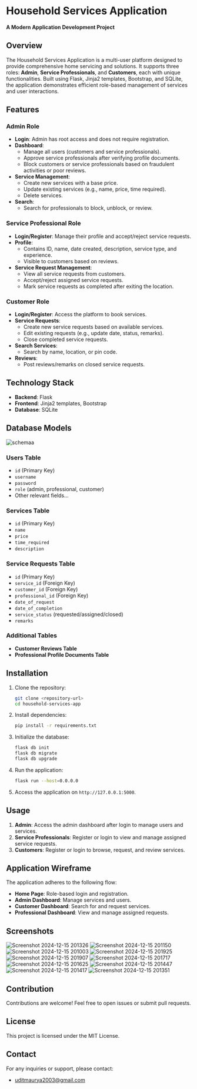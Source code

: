 # Household Services Application

**A Modern Application Development Project**

## Overview

The Household Services Application is a multi-user platform designed to provide comprehensive home servicing and solutions. It supports three roles: **Admin**, **Service Professionals**, and **Customers**, each with unique functionalities. Built using Flask, Jinja2 templates, Bootstrap, and SQLite, the application demonstrates efficient role-based management of services and user interactions.

## Features

### Admin Role
- **Login**: Admin has root access and does not require registration.
- **Dashboard**:
  - Manage all users (customers and service professionals).
  - Approve service professionals after verifying profile documents.
  - Block customers or service professionals based on fraudulent activities or poor reviews.
- **Service Management**:
  - Create new services with a base price.
  - Update existing services (e.g., name, price, time required).
  - Delete services.
- **Search**:
  - Search for professionals to block, unblock, or review.

### Service Professional Role
- **Login/Register**: Manage their profile and accept/reject service requests.
- **Profile**:
  - Contains ID, name, date created, description, service type, and experience.
  - Visible to customers based on reviews.
- **Service Request Management**:
  - View all service requests from customers.
  - Accept/reject assigned service requests.
  - Mark service requests as completed after exiting the location.

### Customer Role
- **Login/Register**: Access the platform to book services.
- **Service Requests**:
  - Create new service requests based on available services.
  - Edit existing requests (e.g., update date, status, remarks).
  - Close completed service requests.
- **Search Services**:
  - Search by name, location, or pin code.
- **Reviews**:
  - Post reviews/remarks on closed service requests.

## Technology Stack

- **Backend**: Flask
- **Frontend**: Jinja2 templates, Bootstrap
- **Database**: SQLite

## Database Models
![schemaa](https://github.com/user-attachments/assets/7ec37275-4bd9-4f3a-9c51-c505945776e4)

### Users Table
- `id` (Primary Key)
- `username`
- `password`
- `role` (admin, professional, customer)
- Other relevant fields...

### Services Table
- `id` (Primary Key)
- `name`
- `price`
- `time_required`
- `description`

### Service Requests Table
- `id` (Primary Key)
- `service_id` (Foreign Key)
- `customer_id` (Foreign Key)
- `professional_id` (Foreign Key)
- `date_of_request`
- `date_of_completion`
- `service_status` (requested/assigned/closed)
- `remarks`

### Additional Tables
- **Customer Reviews Table**
- **Professional Profile Documents Table**

## Installation

1. Clone the repository:
   ```bash
   git clone <repository-url>
   cd household-services-app
   ```

2. Install dependencies:
   ```bash
   pip install -r requirements.txt
   ```

3. Initialize the database:
   ```bash
   flask db init
   flask db migrate
   flask db upgrade
   ```

4. Run the application:
   ```bash
   flask run --host=0.0.0.0
   ```

5. Access the application on `http://127.0.0.1:5000`.

## Usage

1. **Admin**: Access the admin dashboard after login to manage users and services.
2. **Service Professionals**: Register or login to view and manage assigned service requests.
3. **Customers**: Register or login to browse, request, and review services.

## Application Wireframe

The application adheres to the following flow:
- **Home Page**: Role-based login and registration.
- **Admin Dashboard**: Manage services and users.
- **Customer Dashboard**: Search for and request services.
- **Professional Dashboard**: View and manage assigned requests.

## Screenshots
![Screenshot 2024-12-15 201326](https://github.com/user-attachments/assets/de6fd50c-7f04-4f34-b6ab-fb12a52fe6dd)
![Screenshot 2024-12-15 201150](https://github.com/user-attachments/assets/463dba2f-15d2-42b9-a590-1fbb944ceabf)
![Screenshot 2024-12-15 201003](https://github.com/user-attachments/assets/44161c8d-7784-4d42-a136-7d39904ca47e)
![Screenshot 2024-12-15 201925](https://github.com/user-attachments/assets/05331407-17b4-4f9a-806f-2afbbe83d205)
![Screenshot 2024-12-15 201907](https://github.com/user-attachments/assets/a5006523-3519-492e-90cb-55b6eea3e364)
![Screenshot 2024-12-15 201717](https://github.com/user-attachments/assets/4830ba16-92c7-4d95-8b1e-01cb03677228)
![Screenshot 2024-12-15 201625](https://github.com/user-attachments/assets/b191f600-d916-4221-bef5-74373c180366)
![Screenshot 2024-12-15 201447](https://github.com/user-attachments/assets/47ab6369-a3c1-4fb5-8a03-7fb2ab1fe10e)
![Screenshot 2024-12-15 201417](https://github.com/user-attachments/assets/e4ea13fb-d04f-4376-8dfc-38fc2b5ad1c3)
![Screenshot 2024-12-15 201351](https://github.com/user-attachments/assets/1ced6295-b5bc-47cb-86aa-1b2ccff387fc)



## Contribution

Contributions are welcome! Feel free to open issues or submit pull requests.

## License

This project is licensed under the MIT License.

## Contact

For any inquiries or support, please contact:
- uditmaurya2003@gmail.com



